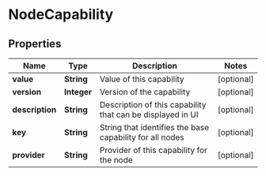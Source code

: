 # NodeCapability

## Properties
Name | Type | Description | Notes
------------ | ------------- | ------------- | -------------
**value** | **String** | Value of this capability |  [optional]
**version** | **Integer** | Version of the capability |  [optional]
**description** | **String** | Description of this capability that can be displayed in UI |  [optional]
**key** | **String** | String that identifies the base capability for all nodes |  [optional]
**provider** | **String** | Provider of this capability for the node |  [optional]
